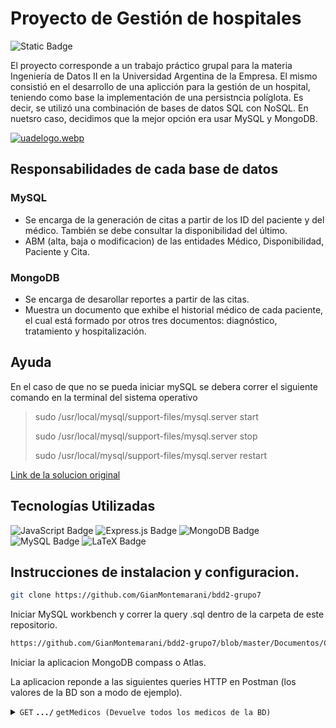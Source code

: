 # Proyecto de Gestión de hospitales

![Static Badge](https://img.shields.io/badge/Grupo-07-blue)

El proyecto corresponde a un trabajo práctico grupal para la materia Ingeniería de Datos II en la Universidad Argentina de la Empresa. El mismo consistió en el desarrollo de una aplicción para la gestión de un hospital, teniendo como base la implementación de una persistncia políglota. Es decir, se utilizó una combinación de bases de datos SQL con NoSQL. En nuetsro caso, decidimos que la mejor opción era usar MySQL y MongoDB.

[![uadelogo.webp](https://i.postimg.cc/gkfGW6Fc/uadelogo.webp)](https://postimg.cc/w7cC5Mjn)
## Responsabilidades de cada base de datos

### MySQL
- Se encarga de la generación de citas a partir de los ID del paciente y del médico. También se debe consultar la disponibilidad del último.
- ABM (alta, baja o modificacion) de las entidades Médico, Disponibilidad, Paciente y Cita.

### MongoDB
- Se encarga de desarollar reportes a partir de las citas.
- Muestra un documento que exhibe el historial médico de cada paciente, el cual está formado por otros tres documentos: diagnóstico, tratamiento y hospitalización.

## Ayuda
En el caso de que no se pueda iniciar mySQL se debera correr el siguiente comando en la terminal del sistema operativo
> sudo /usr/local/mysql/support-files/mysql.server start
> 
> sudo /usr/local/mysql/support-files/mysql.server stop
> 
> sudo /usr/local/mysql/support-files/mysql.server restart
> 

[Link de la solucion original](https://stackoverflow.com/questions/41995912/macos-cant-start-mysql-server "Link de la solucion original")

## Tecnologías Utilizadas

![JavaScript Badge](https://img.shields.io/badge/JavaScript-F7DF1E?logo=javascript&logoColor=white)
 ![Express.js Badge](https://img.shields.io/badge/Express.js-000000?logo=express&logoColor=white)
 ![MongoDB Badge](https://img.shields.io/badge/MongoDB-47A248?logo=mongodb&logoColor=white)
 ![MySQL Badge](https://img.shields.io/badge/MySQL-4479A1?logo=mysql&logoColor=white)
 ![LaTeX Badge](https://img.shields.io/badge/LaTeX-008080?logo=latex&logoColor=white)

 ## Instrucciones de instalacion y configuracion.
 ```bash
 git clone https://github.com/GianMontemarani/bdd2-grupo7
```
Iniciar MySQL workbench y correr la query .sql dentro de la carpeta de este repositorio.
```bash
https://github.com/GianMontemarani/bdd2-grupo7/blob/master/Documentos/Creaci%C3%B3nTablas_y_StoredProcedures.sql
```
Iniciar la aplicacion MongoDB compass o Atlas.

La aplicacion reponde a las siguientes queries HTTP en Postman (los valores de la BD son a modo de ejemplo).

<details>
 <summary><code>GET</code> <code><b>.../</b></code> <code>getMedicos (Devuelve todos los medicos de la BD)</code></summary>

##### Parametros
Ninguno
##### Respuesta JSON
```bash
[
    [
        {
            "medico_id": 1,
            "nombre": "pepe",
            "apellido": "shnr",
            "especialidad": "traumatologo"
        },
        {
            "medico_id": 3,
            "nombre": "Juan",
            "apellido": "Perez",
            "especialidad": "Cardiología"
        },
        {
            "medico_id": 4,
            "nombre": "María",
            "apellido": "Lopez",
            "especialidad": "Neurología"
        },
        {
            "medico_id": 5,
            "nombre": "Pedro",
            "apellido": "Gomez",
            "especialidad": "Pediatría"
        },
        {
            "medico_id": 6,
            "nombre": "Ana",
            "apellido": "Martinez",
            "especialidad": "Dermatología"
        },
        {
            "medico_id": 7,
            "nombre": "Luis",
            "apellido": "Garcia",
            "especialidad": "Oftalmología"
        },
        {
            "medico_id": 8,
            "nombre": "Sofia",
            "apellido": "Rodriguez",
            "especialidad": "Ginecología"
        },
        {
            "medico_id": 9,
            "nombre": "Carlos",
            "apellido": "Hernandez",
            "especialidad": "Psiquiatría"
        },
        {
            "medico_id": 10,
            "nombre": "Laura",
            "apellido": "Jimenez",
            "especialidad": "Ortopedia"
        },
        {
            "medico_id": 11,
            "nombre": "Miguel",
            "apellido": "Fernandez",
            "especialidad": "Endocrinología"
        },
        {
            "medico_id": 12,
            "nombre": "Julia",
            "apellido": "Torres",
            "especialidad": "Oncología"
        }
    ],
    {
        "fieldCount": 0,
        "affectedRows": 0,
        "insertId": 0,
        "info": "",
        "serverStatus": 34,
        "warningStatus": 0,
        "changedRows": 0
    }
]
```

<details>
 <summary><code>GET</code> <code><b>.../</b></code> <code> getPacientes  (Devuelve todos los Pacientes de la BD)</code></summary>

##### Parametros
Ninguno
##### Respuesta JSON
```bash









